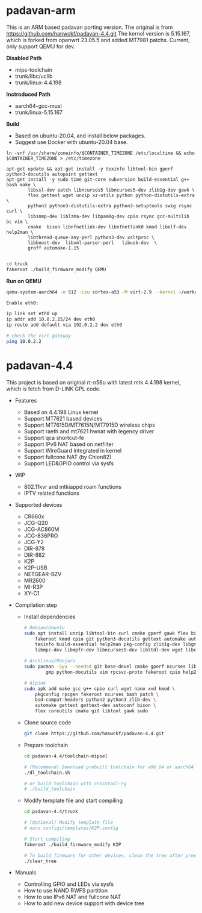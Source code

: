 # padavan-arm

This is an ARM based padavan porting version. The original is from https://github.com/hanwckf/padavan-4.4.git
The kernel version is 5.15.167, which is forked from openwrt 23.05.5 and added MT7981 patchs. 
Current, only support QEMU for dev.

__Disabled Path__

- mips-toolchain
- trunk/libc/uclib
- trunk/linux-4.4.198

__Inctroduced Path__

- aarch64-gcc-musl
- trunk/linux-5.15.167

__Build__

* Based on ubuntu-20.04, and install below packages.
* Suggest use Docker with ubuntu-20.04 base.

```
ln -snf /usr/share/zoneinfo/$CONTAINER_TIMEZONE /etc/localtime && echo $CONTAINER_TIMEZONE > /etc/timezone

apt-get update && apt-get install -y texinfo libtool-bin gperf python3-docutils autopoint gettext
apt-get install -y sudo time git-core subversion build-essential g++ bash make \
        libssl-dev patch libncurses5 libncurses5-dev zlib1g-dev gawk \
        flex gettext wget unzip xz-utils python python-distutils-extra \
        python3 python3-distutils-extra python3-setuptools swig rsync curl \
        libsnmp-dev liblzma-dev libpam0g-dev cpio rsync gcc-multilib bc vim \
        cmake  bison libnfnetlink-dev libnfnetlink0 kmod libelf-dev help2man \
        libthread-queue-any-perl python3-dev xsltproc \
        libboost-dev  libxml-parser-perl   libusb-dev  \
        groff automake-1.15

```


``` bash

cd truck
fakeroot ./build_firmware_modify QEMU

```


__Run on QEMU__

``` bash
qemu-system-aarch64 -m 512 -cpu cortex-a53 -M virt-2.9  -kernel ~/workdir/Image.gz  -D qemu_a53.log -nographic -initrd ~/workdir/ramdisk -append "root=/dev/ram0" -device virtio-net-pci,netdev=net0 -netdev user,id=net0

Enable eth0:

ip link set eth0 up
ip addr add 10.0.2.15/24 dev eth0
ip route add default via 192.0.2.2 dev eth0

# check the virt gateway
ping 10.0.2.2

```




# padavan-4.4 #

This project is based on original rt-n56u with latest mtk 4.4.198 kernel, which is fetch from D-LINK GPL code.

- Features
  - Based on 4.4.198 Linux kernel
  - Support MT7621 based devices
  - Support MT7615D/MT7615N/MT7915D wireless chips
  - Support raeth and mt7621 hwnat with legency driver
  - Support qca shortcut-fe
  - Support IPv6 NAT based on netfilter
  - Support WireGuard integrated in kernel
  - Support fullcone NAT (by Chion82)
  - Support LED&GPIO control via sysfs

- WIP
  - 802.11kvr and mtkiappd roam functions
  - IPTV related functions

- Supported devices
  - CR660x
  - JCG-Q20
  - JCG-AC860M
  - JCG-836PRO
  - JCG-Y2
  - DIR-878
  - DIR-882
  - K2P
  - K2P-USB
  - NETGEAR-BZV
  - MR2600
  - MI-R3P
  - XY-C1

- Compilation step
  - Install dependencies
    ```sh
    # Debian/Ubuntu
    sudo apt install unzip libtool-bin curl cmake gperf gawk flex bison nano xxd \
        fakeroot kmod cpio git python3-docutils gettext automake autopoint \
        texinfo build-essential help2man pkg-config zlib1g-dev libgmp3-dev \
        libmpc-dev libmpfr-dev libncurses5-dev libltdl-dev wget libc-dev-bin

    # Archlinux/Manjaro
    sudo pacman -Syu --needed git base-devel cmake gperf ncurses libmpc \
            gmp python-docutils vim rpcsvc-proto fakeroot cpio help2man

    # Alpine
    sudo apk add make gcc g++ cpio curl wget nano xxd kmod \
        pkgconfig rpcgen fakeroot ncurses bash patch \
        bsd-compat-headers python2 python3 zlib-dev \
        automake gettext gettext-dev autoconf bison \
        flex coreutils cmake git libtool gawk sudo
    ```
  - Clone source code
    ```sh
    git clone https://github.com/hanwckf/padavan-4.4.git
    ```
  - Prepare toolchain
    ```sh
    cd padavan-4.4/toolchain-mipsel

    # (Recommend) Download prebuilt toolchain for x86_64 or aarch64 host
    ./dl_toolchain.sh

    # or build toolchain with crosstool-ng
    # ./build_toolchain
    ```
  - Modify template file and start compiling
    ```sh
    cd padavan-4.4/trunk

    # (Optional) Modify template file
    # nano configs/templates/K2P.config

    # Start compiling
    fakeroot ./build_firmware_modify K2P

    # To build firmware for other devices, clean the tree after previous build
    ./clear_tree
    ```

- Manuals
  - Controlling GPIO and LEDs via sysfs
  - How to use NAND RWFS partition
  - How to use IPv6 NAT and fullcone NAT
  - How to add new device support with device tree
